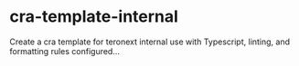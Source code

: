 # cra-template-internal

Create a cra template for teronext internal use with Typescript, linting, and formatting rules configured...
